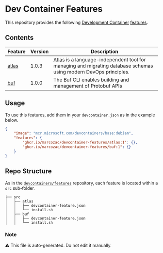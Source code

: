 # Dev Container Features

This repository provides the following [Development Container](https://containers.dev/overview) [features](https://containers.dev/implementors/spec/#features).

## Contents

| Feature | Version | Description |
| ------- | ------- | ----------- |
| [atlas](./src/atlas/README.md) | 1.0.3 | [Atlas](https://atlasgo.io) is a language-independent tool for managing and migrating database schemas using modern DevOps principles. |
| [buf](./src/buf/README.md) | 1.0.0 | The Buf CLI enables building and management of Protobuf APIs |

## Usage

To use this features, add them in your `devcontainer.json` as in the example below.

```json
{
    "image": "mcr.microsoft.com/devcontainers/base:debian",
    "features": {
        "ghcr.io/marcozac/devcontainer-features/atlas:1": {},
        "ghcr.io/marcozac/devcontainer-features/buf:1": {}
    }
}
```

## Repo Structure

As in the [`devcontainers/features`](https://github.com/devcontainers/features) repository, each feature is located within a `src` sub-folder.

```
├── src
│   ├── atlas
│   │   ├── devcontainer-feature.json
│   │   └── install.sh
│   ├── buf
│   │   ├── devcontainer-feature.json
│   │   └── install.sh
```

### Note

:warning: This file is auto-generated. Do not edit it manually.
